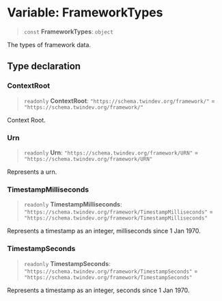 # Variable: FrameworkTypes

> `const` **FrameworkTypes**: `object`

The types of framework data.

## Type declaration

### ContextRoot

> `readonly` **ContextRoot**: `"https://schema.twindev.org/framework/"` = `"https://schema.twindev.org/framework/"`

Context Root.

### Urn

> `readonly` **Urn**: `"https://schema.twindev.org/framework/URN"` = `"https://schema.twindev.org/framework/URN"`

Represents a urn.

### TimestampMilliseconds

> `readonly` **TimestampMilliseconds**: `"https://schema.twindev.org/framework/TimestampMilliseconds"` = `"https://schema.twindev.org/framework/TimestampMilliseconds"`

Represents a timestamp as an integer, milliseconds since 1 Jan 1970.

### TimestampSeconds

> `readonly` **TimestampSeconds**: `"https://schema.twindev.org/framework/TimestampSeconds"` = `"https://schema.twindev.org/framework/TimestampSeconds"`

Represents a timestamp as an integer, seconds since 1 Jan 1970.

